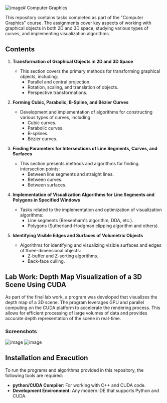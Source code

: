 ![image](https://github.com/user-attachments/assets/055c878d-9dee-4d3f-a21f-82841d11c2d2)# Computer Graphics

This repository contains tasks completed as part of the "Computer Graphics" course. The assignments cover key aspects of working with graphical objects in both 2D and 3D space, studying various types of curves, and implementing visualization algorithms.

## Contents

1. **Transformation of Graphical Objects in 2D and 3D Space**
    - This section covers the primary methods for transforming graphical objects, including:
        - Parallel and central projection.
        - Rotation, scaling, and translation of objects.
        - Perspective transformations.

2. **Forming Cubic, Parabolic, B-Spline, and Bézier Curves**
    - Development and implementation of algorithms for constructing various types of curves, including:
        - Cubic curves.
        - Parabolic curves.
        - B-splines.
        - Bézier curves.

3. **Finding Parameters for Intersections of Line Segments, Curves, and Surfaces**
    - This section presents methods and algorithms for finding intersection points:
        - Between line segments and straight lines.
        - Between curves.
        - Between surfaces.

4. **Implementation of Visualization Algorithms for Line Segments and Polygons in Specified Windows**
    - Tasks related to the implementation and optimization of visualization algorithms:
        - Line segments (Bresenham's algorithm, DDA, etc.).
        - Polygons (Sutherland-Hodgman clipping algorithm and others).

5. **Identifying Visible Edges and Surfaces of Volumetric Objects**
    - Algorithms for identifying and visualizing visible surfaces and edges of three-dimensional objects:
        - Z-buffer and Z-sorting algorithms.
        - Back-face culling.

## Lab Work: Depth Map Visualization of a 3D Scene Using CUDA

As part of the final lab work, a program was developed that visualizes the depth map of a 3D scene. The program leverages GPU and parallel computing on the CUDA platform to accelerate the rendering process. This allows for efficient processing of large volumes of data and provides accurate depth representation of the scene in real-time.
### Screenshots
![image](https://github.com/user-attachments/assets/3b37609f-9aec-49ba-8dda-b270986a9401) ![image](https://github.com/user-attachments/assets/92f63e02-b92e-4dc2-aa3f-0167be957120)



## Installation and Execution

To run the programs and algorithms provided in this repository, the following tools are required:

- **python/CUDA Compiler**: For working with C++ and CUDA code.
- **Development Environment**: Any modern IDE that supports Python and CUDA.
